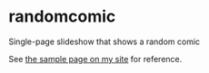 # randomcomic
Single-page slideshow that shows a random comic

See [the sample page on my site](http://madumlao.is-a-geek.org/randomcomic) for reference.
